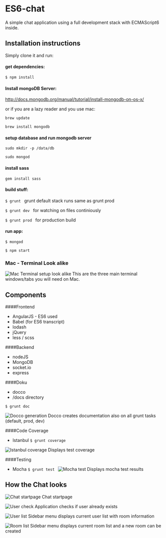 # ES6-chat
A simple chat application using a full development stack with ECMAScript6 inside.

## Installation instructions

Simply clone it and run:

#### get dependencies:
```$ npm install```


#### Install mongoDB Server:
http://docs.mongodb.org/manual/tutorial/install-mongodb-on-os-x/

or if you are a lazy reader and you use mac:

```brew update```

```brew install mongodb```

#### setup database and run mongodb server
```sudo mkdir -p /data/db```

```sudo mongod```

#### install sass
```gem install sass```

#### build stuff:
```$ grunt ``` grunt default stack runs same as grunt prod

```$ grunt dev ``` for watching on files continiously

```$ grunt prod ``` for production build

#### run app:
```$ mongod ```

```$ npm start ```

### Mac - Terminal Look alike
![Mac Terminal setup look alike](/images/terminal_setup.png?raw=true "This are the three main terminal windows/tabs you will need on Mac ")
This are the three main terminal windows/tabs you will need on Mac.



## Components
####Frontend
* AngularJS - ES6 used
* Babel (for ES6 transcript)
* lodash
* jQuery
* less / scss

####Backend
* nodeJS
* MongoDB
* socket.io
* express

####Doku
* docco
* /docs directory

```$ grunt doc ```


![Docco generation](/images/docco.png?raw=true "Docco creates documentation also on all grunt tasks (default, prod, dev)")
Docco creates documentation also on all grunt tasks (default, prod, dev)


####Code Coverage
* Istanbul
```$ grunt coverage ```

![Istanbul coverage](/images/istanbul_new.png?raw=true "Displays test coverage")
Displays test coverage


####Testing
* Mocha
```$ grunt test ```
![Mocha test](/images/mocha_test.png?raw=true "Displays mocha test results")
Displays mocha test results


## How the Chat looks
![Chat startpage](/images/startpage.png?raw=true "Chat startpage")
Chat startpage

![User check](/images/error_on_already_existing_user.png?raw=true "Application checks if user already exists")
Application checks if user already exists

![User list](/images/userlist.png?raw=true "Sidebar menu displays current user list with room information")
Sidebar menu displays current user list with room information

![Room list](/images/roomlist.png?raw=true "Sidebar menu displays current room list and a new room can be created")
Sidebar menu displays current room list and a new room can be created
